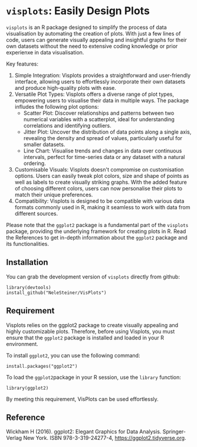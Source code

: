 `visplots`: Easily Design Plots 
===============================

`visplots` is an R package designed to simplify the process of data visualisation by automating the creation of plots. With just a few lines of code, users can generate visually appealing and insightful graphs for their own datasets without the need to extensive coding knowledge or prior experienxe in data visualisation. 

Key features: 
1. Simple Integration: Visplots provides a straightforward and user-friendly interface, allowing users to effortlessly incorporate their own datasets and produce high-quality plots with ease.
2. Versatile Plot Types: Visplots offers a diverse range of plot types, empowering users to visualise their data in multiple ways. The package infludes the following plot options:
   - Scatter Plot: Discover relationships and patterns between two numerical variables with a scatterplot, ideal for understanding correlations and identifying outliers.
   - Jitter Plot: Uncover the distribution of data points along a single axis, revealing the density and spread of values, particularly useful for smaller datasets.
   - Line Chart: Visualise trends and changes in data over continuous intervals, perfect for time-series data or any dataset with a natural ordering.
3.  Customisable Visuals: Visplots doesn't compromise on customisation options. Users can easily tweak plot colors, size and shape of points as well as labels to create visually striking graphs. With the added feature of choosing different colors, users can now personalise their plots to match their unique preferences.
4.  Compatibility: Visplots is designed to be compatible with various data formats commonly used in R, making it seamless to work with data from different sources.

Please note that the `ggplot2` package is a fundamental part of the `visplots` package, providing the underlying framework for creating plots in R. Read the References to get in-depth information about the `ggplot2` package and its functionalities. 


Installation 
-----------------

You can grab the development version of `visplots` directly from github: 

```
library(devtools)
install_github("NeleSteiner/VisPlots")
```

Requirement 
-----------------

Visplots relies on the ggplot2 package to create visually appealing and highly customizable plots. Therefore, before using Visplots, you must ensure that the `ggplot2` package is installed and loaded in your R environment.

To install `ggplot2`, you can use the following command: 
```
install.packages("ggplot2")
```

To load the `ggplot2`package in your R session, use the `library` function: 
```
library(ggplot2)
```
By meeting this requirement, VisPlots can be used effortlessly.

Reference 
----------------
Wickham H (2016). ggplot2: Elegant Graphics for Data Analysis. Springer-Verlag New York. ISBN 978-3-319-24277-4, https://ggplot2.tidyverse.org.
